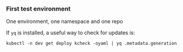 ### First test environment
One environment, one namespace and one repo

If `yq` is installed, a useful way to check for updates is:
```
kubectl -n dev get deploy kcheck -oyaml | yq .metadata.generation
```
